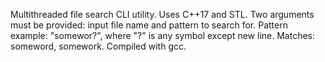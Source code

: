 Multithreaded file search CLI utility. Uses C++17 and STL. Two arguments must be provided: input file name and pattern to search for. 
Pattern example: "somewor?", where "?" is any symbol except new line. Matches: someword, somework.
Compiled with gcc.